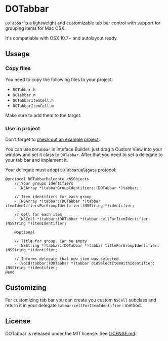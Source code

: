 # DOTabbar

`DOTabbar` is a lightweight and customizable tab bar control with support for grouping items for Mac OSX.

It's compatiable with OSX 10.7+ and autolayout ready.

## Ussage

### Copy files

You need to copy the following files to your project:

* `DOTabbar.h`
* `DOTabbar.m`
* `DOTabbarItemCell.h`
* `DOTabbarItemCell.m`

Make sure to add them to the target.

### Use in project

Don't forget to [check out an example project](https://github.com/stel/DOTabbar/tree/master/Example).

You can use `DOTabbar` in Inteface Builder: just drag a Custom View into your window and set it class to `DOTabbar`. After that you need to set a delegate to your tab bar and implement it.

Your delegate must adopt `DOTabbarDelegate` protocol:

	@protocol DOTabbarDelegate <NSObject>
		// Your groups identifiers
		- (NSArray *)tabbarGroupIdentifiers:(DOTabbar *)tabbar;
		
		// Item identifiers for each group
		- (NSArray *)tabbar:(DOTabbar *)tabbar itemIdentifiersForGroupIdentifier:(NSString *)identifier;
		
		// Cell for each item 
		- (NSCell *)tabbar:(DOTabbar *)tabbar cellForItemIdentifier:(NSString *)itemIdentifier;
		
		@optional
		
		// Title for group. Can be empty
		- (NSString *)tabbar:(DOTabbar *)tabbar titleForGroupIdentifier:(NSString *)identifier;
		
		// Informs delegate that new item was selected
		- (void)tabbar:(DOTabbar *)tabbar didSelectItemWithIdentifier:(NSString *)identifier;
	@end

## Customizing

For customizing tab bar you can create you custom `NSCell` subclass and return it in your delegate `tabbar:cellForItemIdentifier:` method.

## License

DOTabbar is released under the MIT license. See [LICENSE.md](https://github.com/stel/DOTabbar/blob/master/LICENSE.md).